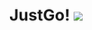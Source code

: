 <div align='center'>
  <h1>
    JustGo!
    <span><img src='https://user-images.githubusercontent.com/23531034/148371444-6a9e799d-74ba-4c96-be74-b5610618bafe.png' /></span>
  </h1>
</div>
